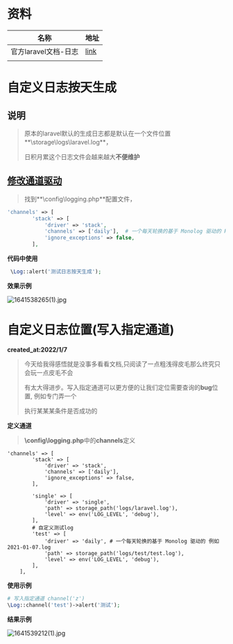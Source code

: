# 资料

| 名称                 | 地址                                                         |
| -------------------- | ------------------------------------------------------------ |
| 官方laravel文档-日志 | [link](https://learnku.com/docs/laravel/8.x/logging/9376#456d29) |
|                      |                                                              |

# 自定义日志按天生成

## 说明

> 原本的laravel默认的生成日志都是默认在一个文件位置**\storage\logs\laravel.log**，
>
> 日积月累这个日志文件会越来越大**不便维护**

## **[修改通道驱动](https://learnku.com/docs/laravel/8.x/logging/9376#7405b0)**

> 找到**\config\logging.php**配置文件，

```php
'channels' => [
        'stack' => [
            'driver' => 'stack',
            'channels' => ['daily'],  # 一个每天轮换的基于 Monolog 驱动的 RotatingFileHandler,生成的日志 例子 laravel-2022-01-05.log 
            'ignore_exceptions' => false,
        ],
```

**代码中使用**

```php
 \Log::alert('测试日志按天生成');
```

**效果示例**

![1641538265(1).jpg](https://s2.loli.net/2022/01/07/CtEbkjM5A8dFuQv.png)

#  自定义日志位置(写入指定通道)

**created_at:2022/1/7**

> 今天给我得感悟就是没事多看看文档,只阅读了一点粗浅得皮毛那么终究只会玩一点皮毛不会
>
> 有太大得进步。写入指定通道可以更方便的让我们定位需要查询的**bug**位置, 例如专门弄一个
>
> 执行某某某条件是否成功的

**定义通道**

> **\config\logging.php**中的**channels**定义

```shell
'channels' => [
        'stack' => [
            'driver' => 'stack',
            'channels' => ['daily'],
            'ignore_exceptions' => false,
        ],

        'single' => [
            'driver' => 'single',
            'path' => storage_path('logs/laravel.log'),
            'level' => env('LOG_LEVEL', 'debug'),
        ],
        # 自定义测试log 
        'test' => [
            'driver' => 'daily', # 一个每天轮换的基于 Monolog 驱动的 例如 2021-01-07.log
            'path' => storage_path('logs/test/test.log'),
            'level' => env('LOG_LEVEL', 'debug'),
        ],
    ],
```

**使用示例**

```php
# 写入指定通道 channel('z')
\Log::channel('test')->alert('测试');
```

**结果示例**

![1641539212(1).jpg](https://s2.loli.net/2022/01/07/qg9fuZXJ4ahMjOD.png)